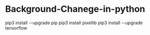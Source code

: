 # Background-Chanege-in-python

pip3 install --upgrade pip
pip3 install pixellib
pip3 install --upgrade tensorflow

